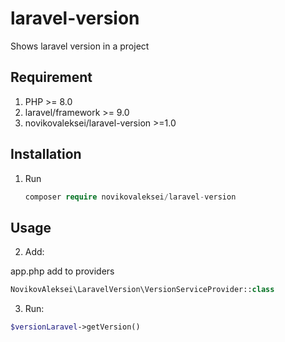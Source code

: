 # laravel-version
Shows laravel version in a project

## Requirement

1. PHP >= 8.0
2. laravel/framework >= 9.0
3. novikovaleksei/laravel-version >=1.0


## Installation

1. Run
   ```php   
   composer require novikovaleksei/laravel-version
   ```     
   
## Usage

2. Add:

app.php add to providers
```php
NovikovAleksei\LaravelVersion\VersionServiceProvider::class
```

3. Run:

```php
$versionLaravel->getVersion()
```
